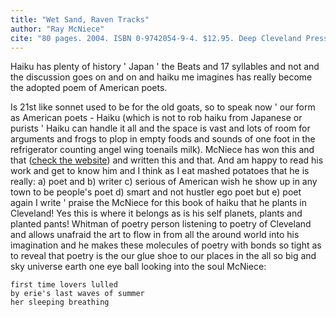 ```yaml
---
title: "Wet Sand, Raven Tracks"
author: "Ray McNiece"
cite: "80 pages. 2004. ISBN 0-9742054-9-4. $12.95. Deep Cleveland Press, PO Box 435 Berea, Ohio 44017. deepcleveland.com"
---
```


Haiku has plenty of history ' Japan ' the Beats and 17 syllables and not and the discussion goes on and on and haiku me imagines has really become the adopted poem of American poets.

Is 21st like sonnet used to be for the old goats, so to speak now ' our form as American poets - Haiku (which is not to rob haiku from Japanese or purists ' Haiku can handle it all and the space is vast and lots of room for arguments and frogs to plop in empty foods and sounds of one foot in the refrigerator counting angel wing toenails milk). McNiece has won this and that ([check the website](http://deepcleveland.com/)) and written this and that. And am happy to read his work and get to know him and I think as I eat mashed potatoes that he is really: a) poet and b) writer c) serious of American wish he show up in any town to be people's poet d) smart and not hustler ego poet but e) poet again I write ' praise the McNiece for this book of haiku that he plants in Cleveland! Yes this is where it belongs as is his self planets, plants and planted pants! Whitman of poetry person listening to poetry of Cleveland and allows unafraid the art to flow in from all the around world into his imagination and he makes these molecules of poetry with bonds so tight as to reveal that poetry is the our glue shoe to our places in the all so big and sky universe earth one eye ball looking into the soul McNiece:

```
first time lovers lulled
by erie's last waves of summer
her sleeping breathing
```
